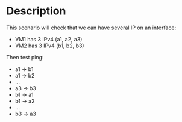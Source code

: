 # Description

This scenario will check that we can have several IP on an interface:
- VM1 has 3 IPv4 (a1, a2, a3)
- VM2 has 3 IPv4 (b1, b2, b3)

Then test ping: 
- a1 -> b1
- a1 -> b2
- ...
- a3 -> b3
- b1 -> a1
- b1 -> a2
- ...
- b3 -> a3
